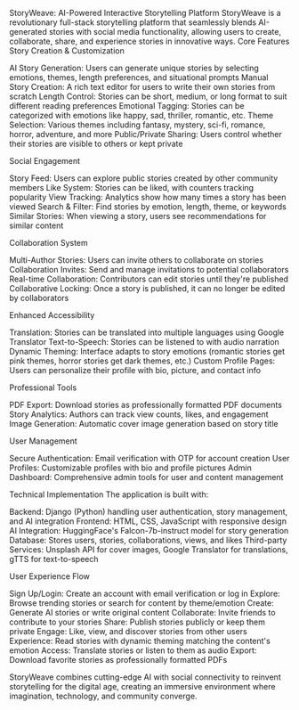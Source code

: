 StoryWeave: AI-Powered Interactive Storytelling Platform
StoryWeave is a revolutionary full-stack storytelling platform that seamlessly blends AI-generated stories with social media functionality, allowing users to create, collaborate, share, and experience stories in innovative ways.
Core Features
Story Creation & Customization

AI Story Generation: Users can generate unique stories by selecting emotions, themes, length preferences, and situational prompts
Manual Story Creation: A rich text editor for users to write their own stories from scratch
Length Control: Stories can be short, medium, or long format to suit different reading preferences
Emotional Tagging: Stories can be categorized with emotions like happy, sad, thriller, romantic, etc.
Theme Selection: Various themes including fantasy, mystery, sci-fi, romance, horror, adventure, and more
Public/Private Sharing: Users control whether their stories are visible to others or kept private

Social Engagement

Story Feed: Users can explore public stories created by other community members
Like System: Stories can be liked, with counters tracking popularity
View Tracking: Analytics show how many times a story has been viewed
Search & Filter: Find stories by emotion, length, theme, or keywords
Similar Stories: When viewing a story, users see recommendations for similar content

Collaboration System

Multi-Author Stories: Users can invite others to collaborate on stories
Collaboration Invites: Send and manage invitations to potential collaborators
Real-time Collaboration: Contributors can edit stories until they're published
Collaborative Locking: Once a story is published, it can no longer be edited by collaborators

Enhanced Accessibility

Translation: Stories can be translated into multiple languages using Google Translator
Text-to-Speech: Stories can be listened to with audio narration
Dynamic Theming: Interface adapts to story emotions (romantic stories get pink themes, horror stories get dark themes, etc.)
Custom Profile Pages: Users can personalize their profile with bio, picture, and contact info

Professional Tools

PDF Export: Download stories as professionally formatted PDF documents
Story Analytics: Authors can track view counts, likes, and engagement
Image Generation: Automatic cover image generation based on story title

User Management

Secure Authentication: Email verification with OTP for account creation
User Profiles: Customizable profiles with bio and profile pictures
Admin Dashboard: Comprehensive admin tools for user and content management

Technical Implementation
The application is built with:

Backend: Django (Python) handling user authentication, story management, and AI integration
Frontend: HTML, CSS, JavaScript with responsive design
AI Integration: HuggingFace's Falcon-7b-instruct model for story generation
Database: Stores users, stories, collaborations, views, and likes
Third-party Services: Unsplash API for cover images, Google Translator for translations, gTTS for text-to-speech

User Experience Flow

Sign Up/Login: Create an account with email verification or log in
Explore: Browse trending stories or search for content by theme/emotion
Create: Generate AI stories or write original content
Collaborate: Invite friends to contribute to your stories
Share: Publish stories publicly or keep them private
Engage: Like, view, and discover stories from other users
Experience: Read stories with dynamic theming matching the content's emotion
Access: Translate stories or listen to them as audio
Export: Download favorite stories as professionally formatted PDFs

StoryWeave combines cutting-edge AI with social connectivity to reinvent storytelling for the digital age, creating an immersive environment where imagination, technology, and community converge.